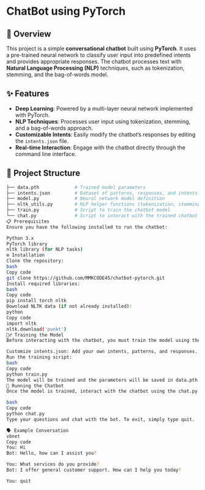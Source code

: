 # ChatBot using PyTorch

## 📝 Overview
This project is a simple **conversational chatbot** built using **PyTorch**. It uses a pre-trained neural network to classify user input into predefined intents and provides appropriate responses. The chatbot processes text with **Natural Language Processing (NLP)** techniques, such as tokenization, stemming, and the bag-of-words model.

## ✨ Features
- **Deep Learning**: Powered by a multi-layer neural network implemented with PyTorch.
- **NLP Techniques**: Processes user input using tokenization, stemming, and a bag-of-words approach.
- **Customizable Intents**: Easily modify the chatbot’s responses by editing the `intents.json` file.
- **Real-time Interaction**: Engage with the chatbot directly through the command line interface.

## 📁 Project Structure
```bash
├── data.pth             # Trained model parameters
├── intents.json         # Dataset of patterns, responses, and intents
├── model.py             # Neural network model definition
├── nltk_utils.py        # NLP helper functions (tokenization, stemming, bag-of-words)
├── train.py             # Script to train the chatbot model
└── chat.py              # Script to interact with the trained chatbot
📋 Prerequisites
Ensure you have the following installed to run the chatbot:

Python 3.x
PyTorch library
nltk library (for NLP tasks)
⚙️ Installation
Clone the repository:
bash
Copy code
git clone https://github.com/MMKCODE45/chatbot-pytorch.git
Install required libraries:
bash
Copy code
pip install torch nltk
Download NLTK data (if not already installed):
python
Copy code
import nltk
nltk.download('punkt')
🏋️‍♂️ Training the Model
Before interacting with the chatbot, you must train the model using the train.py script:

Customize intents.json: Add your own intents, patterns, and responses.
Run the training script:
bash
Copy code
python train.py
The model will be trained and the parameters will be saved in data.pth.
🤖 Running the Chatbot
Once the model is trained, interact with the chatbot using the chat.py script:

bash
Copy code
python chat.py
Type your questions and chat with the bot. To exit, simply type quit.

🗣 Example Conversation
vbnet
Copy code
You: Hi
Bot: Hello, how can I assist you?

You: What services do you provide?
Bot: I offer general customer support. How can I help you today?

You: quit
